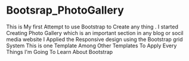 # Bootsrap_PhotoGallery
This is My first Attempt to use Bootstrap to Create any thing .
I started Creating Photo Gallery which is an important section in any blog or socil media website
I Applied the Responsive design using the Bootstrap grid System 
This is one Template Among Other Templates To Apply Every Things I'm Going To Learn About Bootstrap
